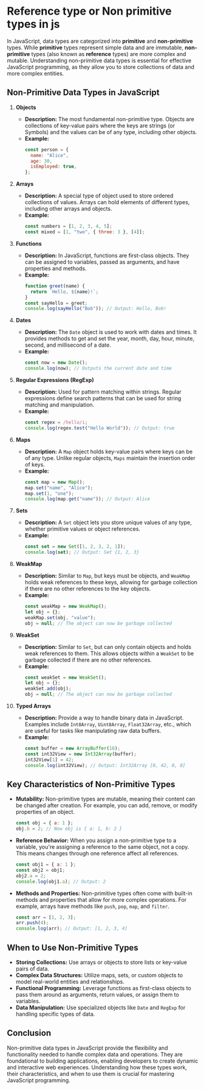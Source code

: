 # Reference type or Non primitive types in js

In JavaScript, data types are categorized into **primitive** and **non-primitive** types. While **primitive** types represent simple data and are immutable, **non-primitive** types (also known as **reference** types) are more complex and mutable. Understanding non-primitive data types is essential for effective JavaScript programming, as they allow you to store collections of data and more complex entities.

## Non-Primitive Data Types in JavaScript

1. **Objects**

   - **Description:** The most fundamental non-primitive type. Objects are collections of key-value pairs where the keys are strings (or Symbols) and the values can be of any type, including other objects.
   - **Example:**
     ```javascript
     const person = {
       name: "Alice",
       age: 30,
       isEmployed: true,
     };
     ```

2. **Arrays**

   - **Description:** A special type of object used to store ordered collections of values. Arrays can hold elements of different types, including other arrays and objects.
   - **Example:**
     ```javascript
     const numbers = [1, 2, 3, 4, 5];
     const mixed = [1, "two", { three: 3 }, [4]];
     ```

3. **Functions**

   - **Description:** In JavaScript, functions are first-class objects. They can be assigned to variables, passed as arguments, and have properties and methods.
   - **Example:**
     ```javascript
     function greet(name) {
       return `Hello, ${name}!`;
     }
     const sayHello = greet;
     console.log(sayHello("Bob")); // Output: Hello, Bob!
     ```

4. **Dates**

   - **Description:** The `Date` object is used to work with dates and times. It provides methods to get and set the year, month, day, hour, minute, second, and millisecond of a date.
   - **Example:**
     ```javascript
     const now = new Date();
     console.log(now); // Outputs the current date and time
     ```

5. **Regular Expressions (RegExp)**

   - **Description:** Used for pattern matching within strings. Regular expressions define search patterns that can be used for string matching and manipulation.
   - **Example:**
     ```javascript
     const regex = /hello/i;
     console.log(regex.test("Hello World")); // Output: true
     ```

6. **Maps**

   - **Description:** A `Map` object holds key-value pairs where keys can be of any type. Unlike regular objects, `Maps` maintain the insertion order of keys.
   - **Example:**
     ```javascript
     const map = new Map();
     map.set("name", "Alice");
     map.set(1, "one");
     console.log(map.get("name")); // Output: Alice
     ```

7. **Sets**

   - **Description:** A `Set` object lets you store unique values of any type, whether primitive values or object references.
   - **Example:**
     ```javascript
     const set = new Set([1, 2, 3, 2, 1]);
     console.log(set); // Output: Set {1, 2, 3}
     ```

8. **WeakMap**

   - **Description:** Similar to `Map`, but keys must be objects, and `WeakMap` holds weak references to these keys, allowing for garbage collection if there are no other references to the key objects.
   - **Example:**
     ```javascript
     const weakMap = new WeakMap();
     let obj = {};
     weakMap.set(obj, "value");
     obj = null; // The object can now be garbage collected
     ```

9. **WeakSet**

   - **Description:** Similar to `Set`, but can only contain objects and holds weak references to them. This allows objects within a `WeakSet` to be garbage collected if there are no other references.
   - **Example:**
     ```javascript
     const weakSet = new WeakSet();
     let obj = {};
     weakSet.add(obj);
     obj = null; // The object can now be garbage collected
     ```

10. **Typed Arrays**
    - **Description:** Provide a way to handle binary data in JavaScript. Examples include `Int8Array`, `Uint8Array`, `Float32Array`, etc., which are useful for tasks like manipulating raw data buffers.
    - **Example:**
      ```javascript
      const buffer = new ArrayBuffer(16);
      const int32View = new Int32Array(buffer);
      int32View[1] = 42;
      console.log(int32View); // Output: Int32Array [0, 42, 0, 0]
      ```

## Key Characteristics of Non-Primitive Types

- **Mutability:** Non-primitive types are mutable, meaning their content can be changed after creation. For example, you can add, remove, or modify properties of an object.

  ```javascript
  const obj = { a: 1 };
  obj.b = 2; // Now obj is { a: 1, b: 2 }
  ```

- **Reference Behavior:** When you assign a non-primitive type to a variable, you're assigning a reference to the same object, not a copy. This means changes through one reference affect all references.

  ```javascript
  const obj1 = { a: 1 };
  const obj2 = obj1;
  obj2.a = 2;
  console.log(obj1.a); // Output: 2
  ```

- **Methods and Properties:** Non-primitive types often come with built-in methods and properties that allow for more complex operations. For example, arrays have methods like `push`, `pop`, `map`, and `filter`.

  ```javascript
  const arr = [1, 2, 3];
  arr.push(4);
  console.log(arr); // Output: [1, 2, 3, 4]
  ```

## When to Use Non-Primitive Types

- **Storing Collections:** Use arrays or objects to store lists or key-value pairs of data.
- **Complex Data Structures:** Utilize maps, sets, or custom objects to model real-world entities and relationships.
- **Functional Programming:** Leverage functions as first-class objects to pass them around as arguments, return values, or assign them to variables.
- **Data Manipulation:** Use specialized objects like `Date` and `RegExp` for handling specific types of data.

## Conclusion

Non-primitive data types in JavaScript provide the flexibility and functionality needed to handle complex data and operations. They are foundational to building applications, enabling developers to create dynamic and interactive web experiences. Understanding how these types work, their characteristics, and when to use them is crucial for mastering JavaScript programming.
